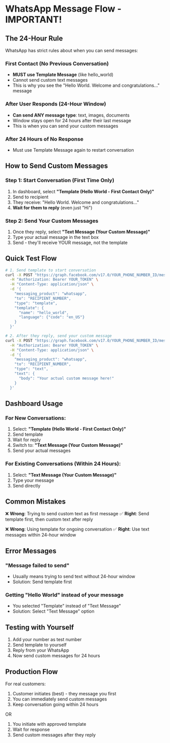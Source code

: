 # WhatsApp Message Flow - IMPORTANT!

## The 24-Hour Rule

WhatsApp has strict rules about when you can send messages:

### First Contact (No Previous Conversation)
- **MUST use Template Message** (like hello_world)
- Cannot send custom text messages
- This is why you see the "Hello World. Welcome and congratulations..." message

### After User Responds (24-Hour Window)
- **Can send ANY message type**: text, images, documents
- Window stays open for 24 hours after their last message
- This is when you can send your custom messages

### After 24 Hours of No Response
- Must use Template Message again to restart conversation

## How to Send Custom Messages

### Step 1: Start Conversation (First Time Only)
1. In dashboard, select **"Template (Hello World - First Contact Only)"**
2. Send to recipient
3. They receive: "Hello World. Welcome and congratulations..."
4. **Wait for them to reply** (even just "Hi")

### Step 2: Send Your Custom Messages
1. Once they reply, select **"Text Message (Your Custom Message)"**
2. Type your actual message in the text box
3. Send - they'll receive YOUR message, not the template

## Quick Test Flow

```bash
# 1. Send template to start conversation
curl -X POST "https://graph.facebook.com/v17.0/YOUR_PHONE_NUMBER_ID/messages" \
  -H "Authorization: Bearer YOUR_TOKEN" \
  -H "Content-Type: application/json" \
  -d '{
    "messaging_product": "whatsapp",
    "to": "RECIPIENT_NUMBER",
    "type": "template",
    "template": {
      "name": "hello_world",
      "language": {"code": "en_US"}
    }
  }'

# 2. After they reply, send your custom message
curl -X POST "https://graph.facebook.com/v17.0/YOUR_PHONE_NUMBER_ID/messages" \
  -H "Authorization: Bearer YOUR_TOKEN" \
  -H "Content-Type: application/json" \
  -d '{
    "messaging_product": "whatsapp",
    "to": "RECIPIENT_NUMBER",
    "type": "text",
    "text": {
      "body": "Your actual custom message here!"
    }
  }'
```

## Dashboard Usage

### For New Conversations:
1. Select: **"Template (Hello World - First Contact Only)"**
2. Send template
3. Wait for reply
4. Switch to: **"Text Message (Your Custom Message)"**
5. Send your actual messages

### For Existing Conversations (Within 24 Hours):
1. Select: **"Text Message (Your Custom Message)"** 
2. Type your message
3. Send directly

## Common Mistakes

❌ **Wrong**: Trying to send custom text as first message
✅ **Right**: Send template first, then custom text after reply

❌ **Wrong**: Using template for ongoing conversation
✅ **Right**: Use text messages within 24-hour window

## Error Messages

### "Message failed to send"
- Usually means trying to send text without 24-hour window
- Solution: Send template first

### Getting "Hello World" instead of your message
- You selected "Template" instead of "Text Message"
- Solution: Select "Text Message" option

## Testing with Yourself

1. Add your number as test number
2. Send template to yourself
3. Reply from your WhatsApp
4. Now send custom messages for 24 hours

## Production Flow

For real customers:
1. Customer initiates (best) - they message you first
2. You can immediately send custom messages
3. Keep conversation going within 24 hours

OR

1. You initiate with approved template
2. Wait for response
3. Send custom messages after they reply